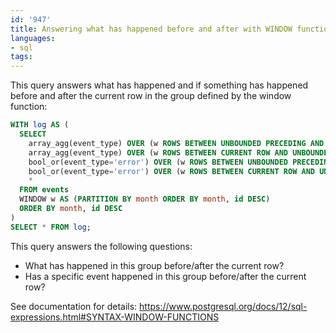 ```yaml
---
id: '947'
title: Answering what has happened before and after with WINDOW functions and PostgreSQL
languages:
- sql
tags:
---
```

This query answers what has happened and if something has happened before and after the current row in the group defined by the window function:

```sql
WITH log AS (
  SELECT
    array_agg(event_type) OVER (w ROWS BETWEEN UNBOUNDED PRECEDING AND CURRENT ROW EXCLUDE CURRENT ROW) AS what_happened_before,
    array_agg(event_type) OVER (w ROWS BETWEEN CURRENT ROW AND UNBOUNDED FOLLOWING EXCLUDE CURRENT ROW) AS what_happened_after,
    bool_or(event_type='error') OVER (w ROWS BETWEEN UNBOUNDED PRECEDING AND CURRENT ROW EXCLUDE CURRENT ROW) AS has_happened_before,
    bool_or(event_type='error') OVER (w ROWS BETWEEN CURRENT ROW AND UNBOUNDED FOLLOWING EXCLUDE CURRENT ROW) AS has_happened_after,
    *
  FROM events
  WINDOW w AS (PARTITION BY month ORDER BY month, id DESC)
  ORDER BY month, id DESC
)
SELECT * FROM log;
```

This query answers the following questions:

- What has happened in this group before/after the current row?
- Has a specific event happened in this group before/after the current row?

See documentation for details:
https://www.postgresql.org/docs/12/sql-expressions.html#SYNTAX-WINDOW-FUNCTIONS
